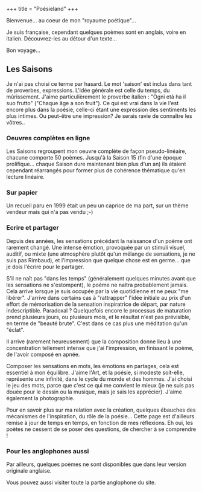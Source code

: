 +++
title = "Poésieland"
+++

Bienvenue... au coeur de mon "royaume poétique"...

Je suis française, cependant quelques poèmes sont en anglais, voire en italien. Découvrez-les au détour d'un texte...

Bon voyage...

## Les Saisons
Je n'ai pas choisi ce terme par hasard. Le mot 'saison' est inclus dans tant de proverbes, expressions. L'idée générale est celle du temps, du mûrissement. J'aime particulièrement le proverbe italien : "Ogni età ha il suo frutto" ("Chaque âge a son fruit"). Ce qui est vrai dans la vie l'est encore plus dans la poésie, celle-ci étant une expression des sentiments les plus intimes. Ou peut-être une impression? Je serais ravie de connaître les vôtres..

### Oeuvres complètes en ligne
Les Saisons regroupent mon oeuvre complète de façon pseudo-linéaire, chacune comporte 50 poèmes. Jusqu'à la Saison 15 (fin d'une époque prolifique... chaque Saison dure maintenant bien plus d'un an) ils étaient cependant réarrangés pour former plus de cohérence thématique qu'en lecture linéaire.

### Sur papier
Un recueil paru en 1999 était un peu un caprice de ma part, sur un thème vendeur mais qui n'a pas vendu ;-)

### Ecrire et partager
Depuis des années, les sensations précédant la naissance d'un poème ont rarement changé. Une intense émotion, provoquée par un stimuli visuel, auditif, ou mixte (une atmosphère plutôt qu'un mélange de sensations, je ne suis pas Rimbaud), et l'impression que quelque chose est en germe... que je dois l'écrire pour le partager.

S'il ne naît pas "dans les temps" (généralement quelques minutes avant que les sensations ne s'estompent), le poème ne naîtra probablement jamais. Cela arrive lorsque je suis occupée par la vie quotidienne et ne peux "me libérer". J'arrive dans certains cas à "rattrapper" l'idée initiale au prix d'un effort de mémorisation de la sensation inspiratrice de départ, par nature indescriptible. Paradoxal ? Quelquefois encore le processus de maturation prend plusieurs jours, ou plusieurs mois, et le résultat n'est pas prévisible, en terme de "beauté brute". C'est dans ce cas plus une méditation qu'un "éclat".

Il arrive (rarement heureusement) que la composition donne lieu à une concentration tellement intense que j'ai l'impression, en finissant le poème, de l'avoir composé en apnée.

Composer les sensations en mots, les émotions en partages, cela est essentiel à mon équilibre. J'aime l'Art, et la poésie, si modeste soit-elle, représente une infinité, dans le cycle du monde et des hommes. J'ai choisi le jeu des mots, parce que c'est ce qui me convient le mieux (je ne suis pas douée pour le dessin ou la musique, mais je sais les apprécier). J'aime également la photographie.

Pour en savoir plus sur ma relation avec la création, quelques ébauches des mécanismes de l'inspiration, du rôle de la poésie... Cette page est d'ailleurs remise à jour de temps en temps, en fonction de mes réflexions. Eh oui, les poètes ne cessent de se poser des questions, de chercher à se comprendre !

### Pour les anglophones aussi
Par ailleurs, quelques poèmes ne sont disponibles que dans leur version originale anglaise.

Vous pouvez aussi visiter toute la partie anglophone du site.